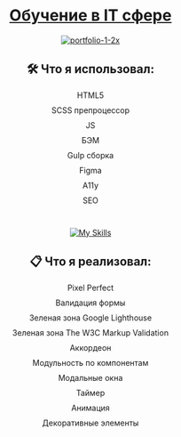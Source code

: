 <div align="center">

# [Обучение в IT сфере](https://vetosy.github.io/GameDev/)

<a href="https://vetosy.github.io/GameDev/"><img src="https://i.ibb.co/1nm9NKB/portfolio-1-2x.jpg" alt="portfolio-1-2x" border="0" target="_blank"  ></a>

## 🛠 Что я использовал:
<div style="margin-bottom: 10px;">
HTML5
</div>
<div style="margin-bottom: 10px;">
SCSS препроцессор
</div>
<div style="margin-bottom: 10px;">
JS
</div>
<div style="margin-bottom: 10px;">
БЭМ
</div>
<div style="margin-bottom: 10px;">
Gulp сборка
</div>
<div style="margin-bottom: 10px;">
Figma
</div>
<div style="margin-bottom: 10px;">
A11y
</div>
<div style="margin-bottom: 10px;">
SEO
</div>
<br/>  

[![My Skills](https://skillicons.dev/icons?i=html,scss,js,svg,gulp,figma)](https://skillicons.dev)

## :clipboard: Что я реализовал:
<div style="margin-bottom: 10px;">
Pixel Perfect
</div>
<div style="margin-bottom: 10px;">
Валидация формы
</div>
<div style="margin-bottom: 10px;">
Зеленая зона Google Lighthouse
</div>
<div style="margin-bottom: 10px;">
Зеленая зона The W3C Markup Validation
</div>
<div style="margin-bottom: 10px;">
Аккордеон
</div>
<div style="margin-bottom: 10px;">
Модульность по компонентам
</div>
<div style="margin-bottom: 10px;">
Модальные окна
</div>
<div style="margin-bottom: 10px;">
Таймер
</div>
<div style="margin-bottom: 10px;">
Анимация
</div>
<div style="margin-bottom: 10px;">
Декоративные элементы
</div>

</div>  
